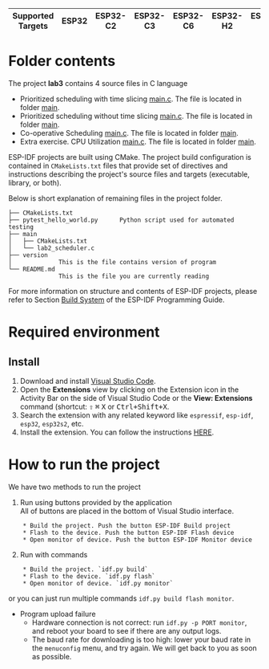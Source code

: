 | Supported Targets | ESP32 | ESP32-C2 | ESP32-C3 | ESP32-C6 | ESP32-H2 | ESP32-S2 | ESP32-S3 |
| ----------------- | ----- | -------- | -------- | -------- | -------- | -------- | -------- |

# Folder contents
The project **lab3** contains 4 source files in C language 

* Prioritized scheduling with time slicing [main.c](Prioritized_scheduling_time_slicing\main\main.c). The file is located in folder [main](Prioritized_scheduling_time_slicing\main).
* Prioritized scheduling without time slicing [main.c](Prioritized_scheduling_without_time_slicing\main\main.c). The file is located in folder [main](Prioritized_scheduling_without_time_slicing\main).
* Co-operative Scheduling [main.c](Co-operative_Scheduling\main\Co-operative_Scheduling.c). The file is located in folder [main](Co-operative_Scheduling\main).
* Extra exercise. CPU Utilization [main.c](cpuUtilization\main\main.c). The file is located in folder [main](cpuUtilization\main).

ESP-IDF projects are built using CMake. The project build configuration is contained in `CMakeLists.txt` files that provide set of directives and instructions describing the project's source files and targets (executable, library, or both).

Below is short explanation of remaining files in the project folder.
```
├── CMakeLists.txt
├── pytest_hello_world.py      Python script used for automated testing
├── main
│   ├── CMakeLists.txt
│   └── lab2_scheduler.c
├── version
│             This is the file contains version of program
└── README.md    
              This is the file you are currently reading
```

For more information on structure and contents of ESP-IDF projects, please refer to Section [Build System](https://docs.espressif.com/projects/esp-idf/en/latest/esp32/api-guides/build-system.html) of the ESP-IDF Programming Guide.
# Required environment
## Install
1. Download and install [Visual Studio Code](https://code.visualstudio.com/).
2. Open the **Extensions** view by clicking on the Extension icon in the Activity Bar on the side of Visual Studio Code or the **View: Extensions** command (shortcut: <kbd>⇧</kbd> <kbd>⌘</kbd> <kbd>X</kbd> or <kbd>Ctrl+Shift+X</kbd>.
3. Search the extension with any related keyword like `espressif`, `esp-idf`, `esp32`, `esp32s2`, etc.
4. Install the extension. You can follow the instructions [HERE](https://github.com/espressif/vscode-esp-idf-extension/blob/master/docs/tutorial/install.md).
# How to run the project
We have two methods to run the project
1. Run using buttons provided by the application<br>
All of buttons are placed in the bottom of Visual Studio interface.
```
    * Build the project. Push the button ESP-IDF Build project
    * Flash to the device. Push the button ESP-IDF Flash device
    * Open monitor of device. Push the button ESP-IDF Monitor device
```
2. Run with commands
```
    * Build the project. `idf.py build`
    * Flash to the device. `idf.py flash`
    * Open monitor of device. `idf.py monitor`
```
or you can just run multiple commands `idf.py build flash monitor`.

* Program upload failure
    * Hardware connection is not correct: run `idf.py -p PORT monitor`, and reboot your board to see if there are any output logs.
    * The baud rate for downloading is too high: lower your baud rate in the `menuconfig` menu, and try again.
We will get back to you as soon as possible.
